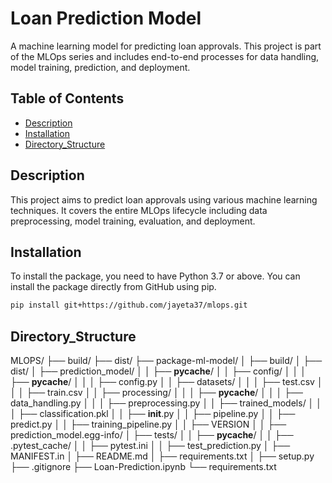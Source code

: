 # Loan Prediction Model

A machine learning model for predicting loan approvals. This project is part of the MLOps series and includes end-to-end processes for data handling, model training, prediction, and deployment.

## Table of Contents

- [Description](#description)
- [Installation](#installation)
- [Directory_Structure](#directory_structure)

## Description

This project aims to predict loan approvals using various machine learning techniques. It covers the entire MLOps lifecycle including data preprocessing, model training, evaluation, and deployment.

## Installation

To install the package, you need to have Python 3.7 or above. You can install the package directly from GitHub using pip.

```sh
pip install git+https://github.com/jayeta37/mlops.git
```

## Directory_Structure

MLOPS/
├── build/
├── dist/
├── package-ml-model/
│   ├── build/
│   ├── dist/
│   ├── prediction_model/
│   │   ├── __pycache__/
│   │   ├── config/
│   │   │   ├── __pycache__/
│   │   │   ├── config.py
│   │   ├── datasets/
│   │   │   ├── test.csv
│   │   │   ├── train.csv
│   │   ├── processing/
│   │   │   ├── __pycache__/
│   │   │   ├── data_handling.py
│   │   │   ├── preprocessing.py
│   │   ├── trained_models/
│   │   │   ├── classification.pkl
│   │   ├── __init__.py
│   │   ├── pipeline.py
│   │   ├── predict.py
│   │   ├── training_pipeline.py
│   │   ├── VERSION
│   │   ├── prediction_model.egg-info/
│   ├── tests/
│   │   ├── __pycache__/
│   │   ├── .pytest_cache/
│   │   ├── pytest.ini
│   │   ├── test_prediction.py
│   ├── MANIFEST.in
│   ├── README.md
│   ├── requirements.txt
│   ├── setup.py
├── .gitignore
├── Loan-Prediction.ipynb
└── requirements.txt
